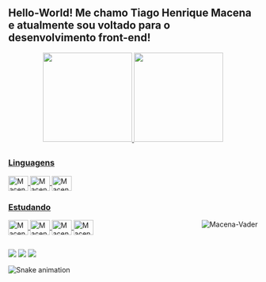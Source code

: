 ## Hello-World! Me chamo Tiago Henrique Macena e atualmente sou voltado para o desenvolvimento front-end!
<div align="center">
  <a href="https://github.com/thmacena">
 <img height="180em" src="https://github-readme-stats.vercel.app/api?username=thmacena&show_icons=true&theme=great-gatsby&include_all_commits=true&count_private=true"/>
  <img height="180em" src="https://github-readme-stats.vercel.app/api/top-langs/?username=thmacena&layout=compact&langs_count=7&theme=great-gatsby"/>
</div>
  
  ##
 
<div> 
  <h3>Linguagens</h3>
    <img align="center" alt="Macena-HTML" height="30" width="40" src="https://cdn.jsdelivr.net/gh/devicons/devicon/icons/html5/html5-plain.svg">
    <img align="center" alt="Macena-CSS" height="30" width="40" src="https://cdn.jsdelivr.net/gh/devicons/devicon/icons/css3/css3-plain.svg">
    <img align="center" alt="Macena-Js" height="30" width="40" src="https://cdn.jsdelivr.net/gh/devicons/devicon/icons/javascript/javascript-plain.svg">  
  <h3>Estudando</h3>
    <img align="center" alt="Macena-React" height="30" width="40" src="https://cdn.jsdelivr.net/gh/devicons/devicon/icons/react/react-original.svg">  
    <img align="center" alt="Macena-Python" height="30" width="40" src="https://cdn.jsdelivr.net/gh/devicons/devicon/icons/python/python-original.svg">  
    <img align="center" alt="Macena-Angular" height="30" width="40" src="https://cdn.jsdelivr.net/gh/devicons/devicon/icons/angularjs/angularjs-plain.svg">
    <img align="center" alt="Macena-Bootstrap" height="30" width="40" src="https://cdn.jsdelivr.net/gh/devicons/devicon/icons/bootstrap/bootstrap-plain.svg">
     <img align="right" alt="Macena-Vader" src="https://c.tenor.com/QFUWnfRIGPEAAAAM/darth-vader-star-wars.gif"</img> 
 <div>
  
 ##
  
  <div>
     <a href="https://instagram.com/thmacena" target="_blank"><img src="https://img.shields.io/badge/Instagram-E4405F?style=for-the-badge&logo=instagram&logoColor=white"   target="_blank"></a> 
    <a href = "mailto:t.hmacena@hotmail.com"><img src="https://img.shields.io/badge/Microsoft_Outlook-0078D4?style=for-the-badge&logo=microsoft-outlook&logoColor=white" target="_blank"></a>
    <a href="https://www.linkedin.com/in/thmacena/" target="_blank"><img src="https://img.shields.io/badge/-LinkedIn-%230077B5?style=for-the-badge&logo=linkedin&logoColor=white" target="_blank"></a> 
      
  
 
  ![Snake animation](https://github.com/thmacena/thmacena/blob/output/github-contribution-grid-snake.svg)
      
</div> 
      
